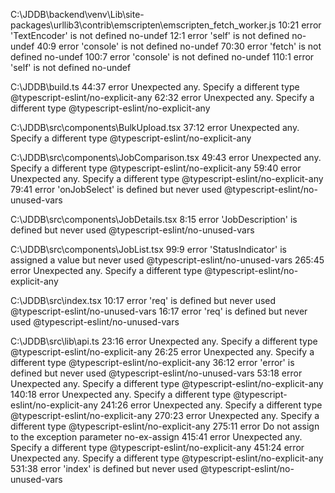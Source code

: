 C:\JDDB\backend\venv\Lib\site-packages\urllib3\contrib\emscripten\emscripten_fetch_worker.js
10:21 error 'TextEncoder' is not defined no-undef
12:1 error 'self' is not defined no-undef
40:9 error 'console' is not defined no-undef
70:30 error 'fetch' is not defined no-undef
100:7 error 'console' is not defined no-undef
110:1 error 'self' is not defined no-undef

C:\JDDB\build.ts
44:37 error Unexpected any. Specify a different type @typescript-eslint/no-explicit-any
62:32 error Unexpected any. Specify a different type @typescript-eslint/no-explicit-any

C:\JDDB\src\components\BulkUpload.tsx
37:12 error Unexpected any. Specify a different type @typescript-eslint/no-explicit-any

C:\JDDB\src\components\JobComparison.tsx
49:43 error Unexpected any. Specify a different type @typescript-eslint/no-explicit-any
59:40 error Unexpected any. Specify a different type @typescript-eslint/no-explicit-any
79:41 error 'onJobSelect' is defined but never used @typescript-eslint/no-unused-vars

C:\JDDB\src\components\JobDetails.tsx
8:15 error 'JobDescription' is defined but never used @typescript-eslint/no-unused-vars

C:\JDDB\src\components\JobList.tsx
99:9 error 'StatusIndicator' is assigned a value but never used @typescript-eslint/no-unused-vars
265:45 error Unexpected any. Specify a different type @typescript-eslint/no-explicit-any

C:\JDDB\src\index.tsx
10:17 error 'req' is defined but never used @typescript-eslint/no-unused-vars
16:17 error 'req' is defined but never used @typescript-eslint/no-unused-vars

C:\JDDB\src\lib\api.ts
23:16 error Unexpected any. Specify a different type @typescript-eslint/no-explicit-any
26:25 error Unexpected any. Specify a different type @typescript-eslint/no-explicit-any
36:12 error 'error' is defined but never used @typescript-eslint/no-unused-vars
53:18 error Unexpected any. Specify a different type @typescript-eslint/no-explicit-any
140:18 error Unexpected any. Specify a different type @typescript-eslint/no-explicit-any
241:26 error Unexpected any. Specify a different type @typescript-eslint/no-explicit-any
270:23 error Unexpected any. Specify a different type @typescript-eslint/no-explicit-any
275:11 error Do not assign to the exception parameter no-ex-assign
415:41 error Unexpected any. Specify a different type @typescript-eslint/no-explicit-any
451:24 error Unexpected any. Specify a different type @typescript-eslint/no-explicit-any
531:38 error 'index' is defined but never used @typescript-eslint/no-unused-vars

